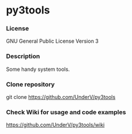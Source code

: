 # py3tools
### License
GNU General Public License Version 3  
  
### Description
Some handy system tools.  
  
### Clone repository
git clone https://github.com/UnderV/py3tools  
  
### Check Wiki for usage and code examples
https://github.com/UnderV/py3tools/wiki  
